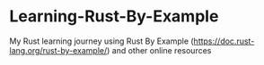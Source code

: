 # Learning-Rust-By-Example
My Rust learning journey using Rust By Example (https://doc.rust-lang.org/rust-by-example/) and other online resources
